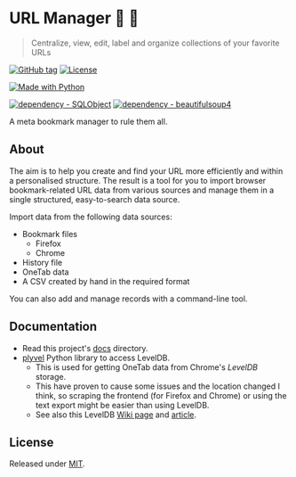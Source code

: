 # URL Manager 🔗 📙
> Centralize, view, edit, label and organize collections of your favorite URLs 

[![GitHub tag](https://img.shields.io/github/tag/MichaelCurrin/url-manager?include_prereleases=&sort=semver)](https://github.com/MichaelCurrin/url-manager/releases/)
[![License](https://img.shields.io/badge/License-MIT-blue)](#license)

[![Made with Python](https://img.shields.io/badge/Python->=3.6-blue?logo=python&logoColor=white)](https://python.org)

[![dependency - SQLObject](https://img.shields.io/badge/dependency-SQLObject-blue)](https://pypi.org/project/SQLObject)
[![dependency - beautifulsoup4](https://img.shields.io/badge/dependency-beautifulsoup4-blue)](https://pypi.org/project/beautifulsoup4)


A meta bookmark manager to rule them all.


## About

The aim is to help you create and find your URL more efficiently and within a personalised structure. The result is a tool for you to import browser bookmark-related URL data from various sources and manage them in a single structured, easy-to-search data source.

Import data from the following data sources:

- Bookmark files
    * Firefox
    * Chrome
- History file
- OneTab data
- A CSV created by hand in the required format

You can also add and manage records with a command-line tool.


## Documentation

- Read this project's [docs](/docs) directory.
- [plyvel](https://plyvel.readthedocs.io) Python library to access LevelDB. 
   - This is used for getting OneTab data from Chrome's _LevelDB_ storage.
   - This have proven to cause some issues and the location changed I think, so scraping the frontend (for Firefox and Chrome) or using the text export might be easier than using LevelDB. 
   - See also this LevelDB [Wiki page](https://en.wikipedia.org/wiki/LevelDB) and [article](https://www.developerfusion.com/news/123063/google-talks-leveldb-keyvalue-store-for-chrome/).


## License

Released under [MIT](/LICENSE).
